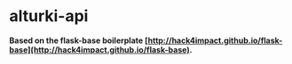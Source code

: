 # alturki-api

**Based on the flask-base boilerplate [http://hack4impact.github.io/flask-base](http://hack4impact.github.io/flask-base).**

